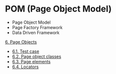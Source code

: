 # POM (Page Object Model)

- Page Object Model
- Page Factory Framework
- Data Driven Framework

[6. Page Objects](https://selenium-python.readthedocs.io/page-objects.html#)

- [6.1. Test case](https://selenium-python.readthedocs.io/page-objects.html#test-case)
- [6.2. Page object classes](https://selenium-python.readthedocs.io/page-objects.html#page-object-classes)
- [6.3. Page elements](https://selenium-python.readthedocs.io/page-objects.html#page-elements)
- [6.4. Locators](https://selenium-python.readthedocs.io/page-objects.html#locators)
